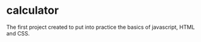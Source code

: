 # calculator
The first project created to put into practice the basics of javascript, HTML and CSS.
